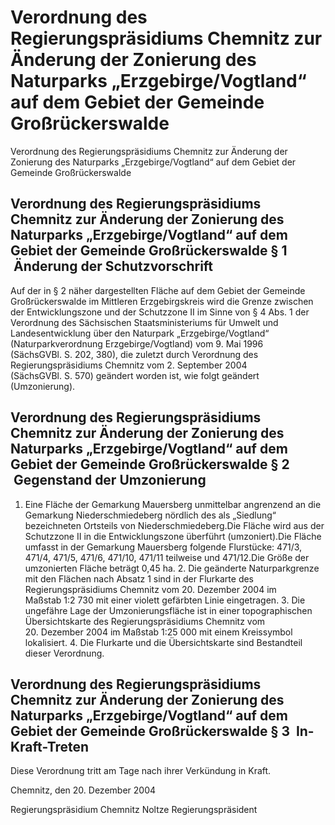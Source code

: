 # Verordnung des Regierungspräsidiums Chemnitz zur Änderung der Zonierung des Naturparks „Erzgebirge/Vogtland“ auf dem Gebiet der Gemeinde Großrückerswalde

Verordnung des Regierungspräsidiums Chemnitz zur Änderung der Zonierung des Naturparks „Erzgebirge/Vogtland“ auf dem Gebiet der Gemeinde Großrückerswalde

## Verordnung des Regierungspräsidiums Chemnitz zur Änderung der Zonierung des Naturparks „Erzgebirge/Vogtland“ auf dem Gebiet der Gemeinde Großrückerswalde § 1  Änderung der Schutzvorschrift

Auf der in § 2 näher dargestellten Fläche auf dem Gebiet der Gemeinde Großrückerswalde im Mittleren Erzgebirgskreis wird die Grenze zwischen der Entwicklungszone und der Schutzzone II im Sinne von § 4 Abs. 1 der Verordnung des Sächsischen Staatsministeriums für Umwelt und Landesentwicklung über den Naturpark „Erzgebirge/Vogtland“ (Naturparkverordnung Erzgebirge/Vogtland) vom 9. Mai 1996 (SächsGVBl. S. 202, 380), die zuletzt durch Verordnung des Regierungspräsidiums Chemnitz vom 2. September 2004 (SächsGVBl. S. 570) geändert worden ist, wie folgt geändert (Umzonierung).


## Verordnung des Regierungspräsidiums Chemnitz zur Änderung der Zonierung des Naturparks „Erzgebirge/Vogtland“ auf dem Gebiet der Gemeinde Großrückerswalde § 2  Gegenstand der Umzonierung

1. Eine Fläche der Gemarkung Mauersberg unmittelbar angrenzend an die Gemarkung Niederschmiedeberg nördlich des als „Siedlung“ bezeichneten Ortsteils von Niederschmiedeberg.Die Fläche wird aus der Schutzzone II in die Entwicklungszone überführt (umzoniert).Die Fläche umfasst in der Gemarkung Mauersberg folgende Flurstücke: 
             471/3, 471/4, 471/5, 471/6, 471/10, 471/11 teilweise und 471/12.Die Größe der umzonierten Fläche beträgt 0,45 ha. 2. Die geänderte Naturparkgrenze mit den Flächen nach Absatz 1 sind in der Flurkarte des Regierungspräsidiums Chemnitz vom 20. Dezember 2004 im Maßstab 1:2 730 mit einer violett gefärbten Linie eingetragen. 3. Die ungefähre Lage der Umzonierungsfläche ist in einer topographischen Übersichtskarte des Regierungspräsidiums Chemnitz vom 20. Dezember 2004 im Maßstab 1:25 000 mit einem Kreissymbol lokalisiert. 4. Die Flurkarte und die Übersichtskarte sind Bestandteil dieser Verordnung. 
## Verordnung des Regierungspräsidiums Chemnitz zur Änderung der Zonierung des Naturparks „Erzgebirge/Vogtland“ auf dem Gebiet der Gemeinde Großrückerswalde § 3  In-Kraft-Treten

Diese Verordnung tritt am Tage nach ihrer Verkündung in Kraft.

Chemnitz, den 20. Dezember 2004

Regierungspräsidium Chemnitz 
             Noltze 
             Regierungspräsident

